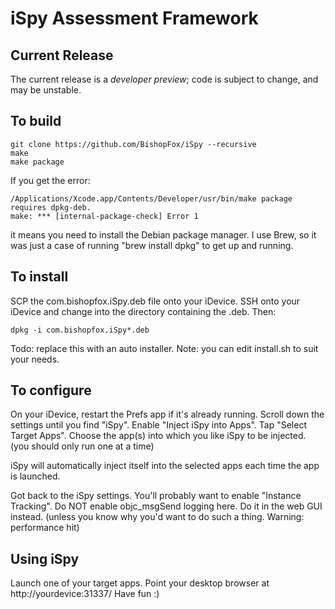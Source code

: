 iSpy Assessment Framework
=========================

Current Release
----------------
The current release is a *developer preview*; code is subject to change, and may be unstable.


To build
--------
	git clone https://github.com/BishopFox/iSpy --recursive
	make
	make package

If you get the error:

	/Applications/Xcode.app/Contents/Developer/usr/bin/make package requires dpkg-deb.
	make: *** [internal-package-check] Error 1

it means you need to install the Debian package manager. I use Brew, so it was just a
case of running "brew install dpkg" to get up and running.

To install
----------
SCP the com.bishopfox.iSpy<version-number>.deb file onto your iDevice.
SSH onto your iDevice and change into the directory containing the .deb.
Then:

	dpkg -i com.bishopfox.iSpy*.deb

Todo: replace this with an auto installer.
Note: you can edit install.sh to suit your needs.

To configure
------------
On your iDevice, restart the Prefs app if it's already running.
Scroll down the settings until you find "iSpy".
Enable "Inject iSpy into Apps".
Tap "Select Target Apps".
Choose the app(s) into which you like iSpy to be injected.
   (you should only run one at a time)

iSpy will automatically inject itself into the selected apps each
time the app is launched.

Got back to the iSpy settings.
You'll probably want to enable "Instance Tracking".
Do NOT enable objc_msgSend logging here. Do it in the web GUI instead.
	(unless you know why you'd want to do such a thing. Warning: performance hit)

Using iSpy
----------
Launch one of your target apps.
Point your desktop browser at http://yourdevice:31337/
Have fun :)


